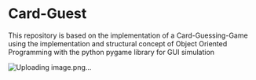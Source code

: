 # Card-Guest
This repository is based on the implementation of a Card-Guessing-Game using the implementation and structural concept of Object Oriented Programming with the python pygame library for GUI simulation

![Uploading image.png…]()

